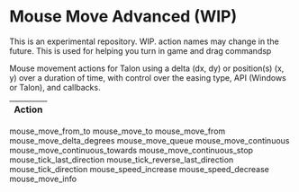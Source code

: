 # Mouse Move Advanced (WIP)

This is an experimental repository. WIP. action names may change in the future. This is used for helping you turn in game and drag commandsp

Mouse movement actions for Talon using a delta (dx, dy) or position(s) (x, y) over a duration of time, with control over the easing type, API (Windows or Talon), and callbacks.

| **Action** |
|------------|
mouse_move_from_to
mouse_move_to
mouse_move_from
mouse_move_delta_degrees
mouse_move_queue
mouse_move_continuous
mouse_move_continuous_towards
mouse_move_continuous_stop
mouse_tick_last_direction
mouse_tick_reverse_last_direction
mouse_tick_direction
mouse_speed_increase
mouse_speed_decrease
mouse_move_info